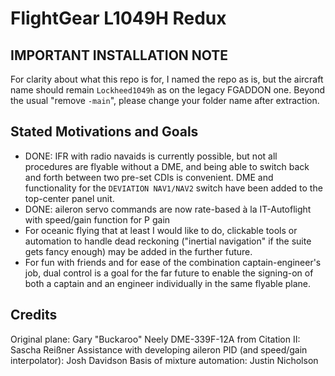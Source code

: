 # FlightGear L1049H Redux #

## IMPORTANT INSTALLATION NOTE ##
For clarity about what this repo is for, I named the repo as is, but the aircraft name should remain `Lockheed1049h` as on the legacy FGADDON one. Beyond the usual "remove `-main`", please change your folder name after extraction.

## Stated Motivations and Goals ##
- DONE: IFR with radio navaids is currently possible, but not all procedures are flyable without a DME, and being able to switch back and forth between two pre-set CDIs is convenient. DME and functionality for the `DEVIATION NAV1/NAV2` switch have been added to the top-center panel unit.
- DONE: aileron servo commands are now rate-based à la IT-Autoflight with speed/gain function for P gain
- For oceanic flying that at least I would like to do, clickable tools or automation to handle dead reckoning ("inertial navigation" if the suite gets fancy enough) may be added in the further future.
- For fun with friends and for ease of the combination captain-engineer's job, dual control is a goal for the far future to enable the signing-on of both a captain and an engineer individually in the same flyable plane.

## Credits ##
Original plane: Gary "Buckaroo" Neely
DME-339F-12A from Citation II: Sascha Reißner
Assistance with developing aileron PID (and speed/gain interpolator): Josh Davidson
Basis of mixture automation: Justin Nicholson
